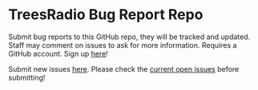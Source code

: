 # TreesRadio Bug Report Repo

Submit bug reports to this GitHub repo, they will be tracked and updated. Staff may comment on issues to ask for more information. Requires a GitHub account. Sign up [here](https://github.com/join)!

Submit new issues [here](https://github.com/TreesRadio/treesradio-issues/issues/new). Please check the [current open issues](https://github.com/TreesRadio/treesradio-issues/issues) before submitting!
